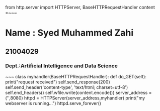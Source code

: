 from http.server import HTTPServer, BaseHTTPRequestHandler
content =~~~
<!DOCTYPE html>
<html>
<head>
<title>My webserver</title>
</head>
<body>
<h1>Name : Syed Muhammed Zahi</h1>
<h2>21004029</h2>
<h3>Dept.:Artificial Intelligence and Data Science</h3>
</body>
</html>
~~~
class myhandler(BaseHTTPRequestHandler):
    def do_GET(self):
        print("request received")
        self.send_response(200)
        self.send_header('content-type', 'text/html; charset=utf-8')
        self.end_headers()
        self.wfile.write(content.encode())
server_address = ('',8080)
httpd = HTTPServer(server_address,myhandler)
print("my webserver is running...")
httpd.serve_forever()

